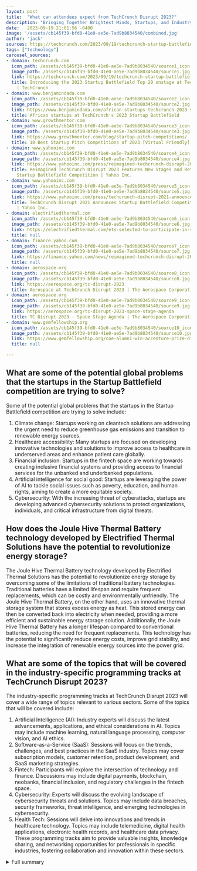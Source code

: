 ```yaml
---
layout: post
title:  "What can attendees expect from TechCrunch Disrupt 2023?"
description: "Bringing Together Brightest Minds, Startups, and Industry Giants"
date:   2023-09-19 21:01:56 -0400
image: '/assets/cb145f39-bfd0-41e0-ae5e-7ad9b8034540/combined.jpg'
author: 'jack'
sources: https://techcrunch.com/2023/09/19/techcrunch-startup-battlefield-pitches-disrupt-founder/amp/ https://electrifiedthermal.com/ets-selected-to-participate-in-startup-battlefield-200-at-techcrunch-disrupt-2023/ https://finance.yahoo.com/news/reimagined-techcrunch-disrupt-2023-features-140000855.html https://www.benjamindada.com/african-startups-techcrunch-2023-startup-battlefield-200/ https://www.growthmentor.com/blog/startup-pitch-competitions/ https://www.yahooinc.com/press/reimagined-techcrunch-disrupt-2023-features-new-stages-and-return-of-expanded-startup-battlefield-competition https://www.yahooinc.com/press/techcrunch-disrupt-2021-announces-startup-battlefield-competitors-and-judges/ https://aerospace.org/tc-disrupt-2023 https://aerospace.org/tc-disrupt-2023-space-stage-agenda https://www.gemfellowship.org/coe-alumni-win-accenture-prize-disruptor-award/
tags: ["technology"]
carousel_sources:
- domain: techcrunch.com
  icon_path: /assets/cb145f39-bfd0-41e0-ae5e-7ad9b8034540/source1_icon.jpg
  image_path: /assets/cb145f39-bfd0-41e0-ae5e-7ad9b8034540/source1.jpg
  link: https://techcrunch.com/2023/09/19/techcrunch-startup-battlefield-pitches-disrupt-founder/amp/
  title: Introducing the 2023 Startup Battlefield Top 20 onstage at TechCrunch Disrupt
    | TechCrunch
- domain: www.benjamindada.com
  icon_path: /assets/cb145f39-bfd0-41e0-ae5e-7ad9b8034540/source2_icon.jpg
  image_path: /assets/cb145f39-bfd0-41e0-ae5e-7ad9b8034540/source2.jpg
  link: https://www.benjamindada.com/african-startups-techcrunch-2023-startup-battlefield-200/
  title: African startups at TechCrunch's 2023 Startup Battlefield
- domain: www.growthmentor.com
  icon_path: /assets/cb145f39-bfd0-41e0-ae5e-7ad9b8034540/source3_icon.jpg
  image_path: /assets/cb145f39-bfd0-41e0-ae5e-7ad9b8034540/source3.jpg
  link: https://www.growthmentor.com/blog/startup-pitch-competitions/
  title: 18 Best Startup Pitch Competitions of 2023 [Virtual Friendly] | GrowthMentor
- domain: www.yahooinc.com
  icon_path: /assets/cb145f39-bfd0-41e0-ae5e-7ad9b8034540/source4_icon.jpg
  image_path: /assets/cb145f39-bfd0-41e0-ae5e-7ad9b8034540/source4.jpg
  link: https://www.yahooinc.com/press/reimagined-techcrunch-disrupt-2023-features-new-stages-and-return-of-expanded-startup-battlefield-competition
  title: Reimagined TechCrunch Disrupt 2023 Features New Stages and Return of Expanded
    Startup Battlefield Competition | Yahoo Inc.
- domain: www.yahooinc.com
  icon_path: /assets/cb145f39-bfd0-41e0-ae5e-7ad9b8034540/source5_icon.jpg
  image_path: /assets/cb145f39-bfd0-41e0-ae5e-7ad9b8034540/source5.jpg
  link: https://www.yahooinc.com/press/techcrunch-disrupt-2021-announces-startup-battlefield-competitors-and-judges/
  title: TechCrunch Disrupt 2021 Announces Startup Battlefield Competitors and Judges
    | Yahoo Inc.
- domain: electrifiedthermal.com
  icon_path: /assets/cb145f39-bfd0-41e0-ae5e-7ad9b8034540/source6_icon.jpg
  image_path: /assets/cb145f39-bfd0-41e0-ae5e-7ad9b8034540/source6.jpg
  link: https://electrifiedthermal.com/ets-selected-to-participate-in-startup-battlefield-200-at-techcrunch-disrupt-2023/
  title: null
- domain: finance.yahoo.com
  icon_path: /assets/cb145f39-bfd0-41e0-ae5e-7ad9b8034540/source7_icon.jpg
  image_path: /assets/cb145f39-bfd0-41e0-ae5e-7ad9b8034540/source7.jpg
  link: https://finance.yahoo.com/news/reimagined-techcrunch-disrupt-2023-features-140000855.html
  title: null
- domain: aerospace.org
  icon_path: /assets/cb145f39-bfd0-41e0-ae5e-7ad9b8034540/source8_icon.jpg
  image_path: /assets/cb145f39-bfd0-41e0-ae5e-7ad9b8034540/source8.jpg
  link: https://aerospace.org/tc-disrupt-2023
  title: Aerospace at TechCrunch Disrupt 2023 | The Aerospace Corporation
- domain: aerospace.org
  icon_path: /assets/cb145f39-bfd0-41e0-ae5e-7ad9b8034540/source9_icon.jpg
  image_path: /assets/cb145f39-bfd0-41e0-ae5e-7ad9b8034540/source9.jpg
  link: https://aerospace.org/tc-disrupt-2023-space-stage-agenda
  title: TC Disrupt 2023 - Space Stage Agenda | The Aerospace Corporation
- domain: www.gemfellowship.org
  icon_path: /assets/cb145f39-bfd0-41e0-ae5e-7ad9b8034540/source10_icon.jpg
  image_path: /assets/cb145f39-bfd0-41e0-ae5e-7ad9b8034540/source10.jpg
  link: https://www.gemfellowship.org/coe-alumni-win-accenture-prize-disruptor-award/
  title: null

---
```


## What are some of the potential global problems that the startups in the Startup Battlefield competition are trying to solve?
Some of the potential global problems that the startups in the Startup Battlefield competition are trying to solve include: 
1. Climate change: Startups working on cleantech solutions are addressing the urgent need to reduce greenhouse gas emissions and transition to renewable energy sources.
2. Healthcare accessibility: Many startups are focused on developing innovative technologies and solutions to improve access to healthcare in underserved areas and enhance patient care globally.
3. Financial inclusion: Startups in the fintech space are working towards creating inclusive financial systems and providing access to financial services for the unbanked and underbanked populations.
4. Artificial intelligence for social good: Startups are leveraging the power of AI to tackle social issues such as poverty, education, and human rights, aiming to create a more equitable society.
5. Cybersecurity: With the increasing threat of cyberattacks, startups are developing advanced cybersecurity solutions to protect organizations, individuals, and critical infrastructure from digital threats.

## How does the Joule Hive Thermal Battery technology developed by Electrified Thermal Solutions have the potential to revolutionize energy storage?
The Joule Hive Thermal Battery technology developed by Electrified Thermal Solutions has the potential to revolutionize energy storage by overcoming some of the limitations of traditional battery technologies. Traditional batteries have a limited lifespan and require frequent replacements, which can be costly and environmentally unfriendly. The Joule Hive Thermal Battery, on the other hand, uses an innovative thermal storage system that stores excess energy as heat. This stored energy can then be converted back into electricity when needed, providing a more efficient and sustainable energy storage solution. Additionally, the Joule Hive Thermal Battery has a longer lifespan compared to conventional batteries, reducing the need for frequent replacements. This technology has the potential to significantly reduce energy costs, improve grid stability, and increase the integration of renewable energy sources into the power grid.

## What are some of the topics that will be covered in the industry-specific programming tracks at TechCrunch Disrupt 2023?
The industry-specific programming tracks at TechCrunch Disrupt 2023 will cover a wide range of topics relevant to various sectors. Some of the topics that will be covered include:
1. Artificial Intelligence (AI): Industry experts will discuss the latest advancements, applications, and ethical considerations in AI. Topics may include machine learning, natural language processing, computer vision, and AI ethics.
2. Software-as-a-Service (SaaS): Sessions will focus on the trends, challenges, and best practices in the SaaS industry. Topics may cover subscription models, customer retention, product development, and SaaS marketing strategies.
3. Fintech: Participants will explore the intersection of technology and finance. Discussions may include digital payments, blockchain, neobanks, financial inclusion, and regulatory challenges in the fintech space.
4. Cybersecurity: Experts will discuss the evolving landscape of cybersecurity threats and solutions. Topics may include data breaches, security frameworks, threat intelligence, and emerging technologies in cybersecurity.
5. Health Tech: Sessions will delve into innovations and trends in healthcare technology. Topics may include telemedicine, digital health applications, electronic health records, and healthcare data privacy.
These programming tracks aim to provide valuable insights, knowledge sharing, and networking opportunities for professionals in specific industries, fostering collaboration and innovation within these sectors.
        


<details>
  <summary>Full summary</summary>
<p>TechCrunch Disrupt 2023 is a tech conference like no other. It brings together the brightest minds, innovative startups, and industry giants to solve critical technological and global problems. This year, the event promises to be even more exciting with a lineup of events, speakers, and competitions that will leave attendees inspired and amazed.</p>
<p>At the heart of TechCrunch Disrupt 2023 is the Startup Battlefield competition. This fierce competition showcases the top 20 companies from around the world, all vying for the chance to solve the most pressing problems of our time. From cleantech to fintech, healthcare to AI, these startups are pushing the boundaries of innovation and paving the way for a better future.</p>
<p>One of the companies selected to exhibit at TechCrunch Disrupt 2023 is Electrified Thermal Solutions (ETS). This startup has been chosen for its groundbreaking work in the field of thermal energy storage. Joey Kabel, CTO and Co-founder of ETS, recently announced plans to bring the Joule Hive Thermal Battery to the market, a game-changing technology that has the potential to revolutionize energy storage.</p>
<p>TechCrunch Disrupt 2023 will be held from September 19 – September 21 at the Moscone Center in San Francisco. This iconic venue has played host to some of the biggest tech events in history, and this year's Disrupt is expected to be no different. From the main stage to breakout sessions, attendees can expect a jam-packed schedule filled with interviews, demos, and networking opportunities. It's the perfect place to connect with fellow entrepreneurs, investors, hackers, and tech enthusiasts.</p>
<p>In addition to the Startup Battlefield competition, TechCrunch Disrupt 2023 will feature a range of industry-specific programming tracks. From AI to SaaS, fintech to security, there's something for everyone. The Builders Stage will delve deep into the nuts and bolts of running a startup, covering everything from operations and hiring to fundraising and scaling.</p>
<p>But it's not just about the competitions and programming. TechCrunch Disrupt 2023 is also a place for thought-provoking discussions and inspiring speakers. This year's lineup includes NBA legend Shaquille O'Neal, Instagram Co-founder Kevin Systrom, and Cloudflare COO Michelle Zatlyn, among many others. These thought leaders will share their insights, experiences, and visions for the future of technology.</p>
<p>TechCrunch Disrupt 2023 is not just an event; it's a platform for innovation, collaboration, and change. It's where ideas are born, connections are made, and the future is shaped. Whether you're a startup founder, an investor, or simply someone passionate about technology, this is an event you don't want to miss. Get ready to be inspired, challenged, and amazed at TechCrunch Disrupt 2023.</p>
</details>
